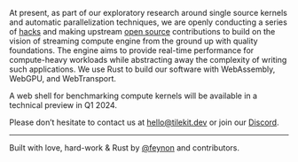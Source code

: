 At present, as part of our exploratory research around single source kernels and automatic parallelization techniques, we are openly conducting a series of [hacks](https://github.com/tilekit/hacks) and making upstream [open source](https://github.com/tilekit/opensource) contributions to build on the vision of streaming compute engine from the ground up with quality foundations. The engine aims to provide real-time performance for compute-heavy workloads while abstracting away the complexity of writing such applications. We use Rust to build our software with WebAssembly, WebGPU, and WebTransport.

A web shell for benchmarking compute kernels will be available in a technical preview in Q1 2024.

Please don’t hesitate to contact us at [hello@tilekit.dev](mailto://hello@tilekit.dev) or join our [Discord](https://discord.gg/jNaYqjgRsB).

---
Built with love, hard-work & Rust by [@feynon](https://ankeshbharti.com/) and contributors.
